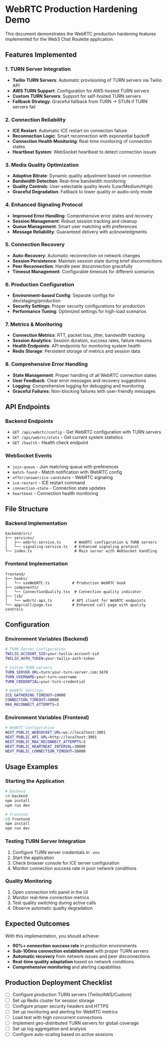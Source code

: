 # WebRTC Production Hardening Demo

This document demonstrates the WebRTC production hardening features implemented for the Web3 Chat Roulette application.

## Features Implemented

### 1. TURN Server Integration
- **Twilio TURN Servers**: Automatic provisioning of TURN servers via Twilio API
- **AWS TURN Support**: Configuration for AWS-hosted TURN servers
- **Custom TURN Servers**: Support for self-hosted TURN servers
- **Fallback Strategy**: Graceful fallback from TURN → STUN if TURN servers fail

### 2. Connection Reliability
- **ICE Restart**: Automatic ICE restart on connection failure
- **Reconnection Logic**: Smart reconnection with exponential backoff
- **Connection Health Monitoring**: Real-time monitoring of connection states
- **Heartbeat System**: WebSocket heartbeat to detect connection issues

### 3. Media Quality Optimization
- **Adaptive Bitrate**: Dynamic quality adjustment based on connection
- **Bandwidth Detection**: Real-time bandwidth monitoring
- **Quality Controls**: User-selectable quality levels (Low/Medium/High)
- **Graceful Degradation**: Fallback to lower quality or audio-only mode

### 4. Enhanced Signaling Protocol
- **Improved Error Handling**: Comprehensive error states and recovery
- **Session Management**: Robust session tracking and cleanup
- **Queue Management**: Smart user matching with preferences
- **Message Reliability**: Guaranteed delivery with acknowledgments

### 5. Connection Recovery
- **Auto-Recovery**: Automatic reconnection on network changes
- **Session Persistence**: Maintain session state during brief disconnections
- **Peer Reconnection**: Handle peer disconnection gracefully
- **Timeout Management**: Configurable timeouts for different scenarios

### 6. Production Configuration
- **Environment-based Config**: Separate configs for dev/staging/production
- **Security Settings**: Proper security configurations for production
- **Performance Tuning**: Optimized settings for high-load scenarios

### 7. Metrics & Monitoring
- **Connection Metrics**: RTT, packet loss, jitter, bandwidth tracking
- **Session Analytics**: Session duration, success rates, failure reasons
- **Health Endpoints**: API endpoints for monitoring system health
- **Redis Storage**: Persistent storage of metrics and session data

### 8. Comprehensive Error Handling
- **State Management**: Proper handling of all WebRTC connection states
- **User Feedback**: Clear error messages and recovery suggestions
- **Logging**: Comprehensive logging for debugging and monitoring
- **Graceful Failures**: Non-blocking failures with user-friendly messages

## API Endpoints

### Backend Endpoints
- `GET /api/webrtc/config` - Get WebRTC configuration with TURN servers
- `GET /api/webrtc/stats` - Get current system statistics
- `GET /health` - Health check endpoint

### WebSocket Events
- `join-queue` - Join matching queue with preferences
- `match-found` - Match notification with WebRTC config
- `offer/answer/ice-candidate` - WebRTC signaling
- `ice-restart` - ICE restart command
- `connection-state` - Connection state updates
- `heartbeat` - Connection health monitoring

## File Structure

### Backend Implementation
```
backend/src/
├── services/
│   ├── webrtc-service.ts      # WebRTC configuration & TURN servers
│   └── signaling-service.ts   # Enhanced signaling protocol
└── index.ts                   # Main server with WebSocket handling
```

### Frontend Implementation
```
frontend/
├── hooks/
│   └── useWebRTC.ts          # Production WebRTC hook
├── components/
│   └── ConnectionQuality.tsx  # Connection quality indicator
├── lib/
│   └── webrtc-api.ts         # API client for WebRTC endpoints
└── app/call/page.tsx         # Enhanced call page with quality controls
```

## Configuration

### Environment Variables (Backend)
```bash
# TURN Server Configuration
TWILIO_ACCOUNT_SID=your-twilio-account-sid
TWILIO_AUTH_TOKEN=your-twilio-auth-token

# Custom TURN servers
TURN_SERVER_URL=turn:your-turn-server.com:3478
TURN_USERNAME=your-turn-username
TURN_CREDENTIAL=your-turn-credential

# WebRTC Settings
ICE_GATHERING_TIMEOUT=10000
CONNECTION_TIMEOUT=30000
MAX_RECONNECT_ATTEMPTS=3
```

### Environment Variables (Frontend)
```bash
# WebRTC Configuration
NEXT_PUBLIC_WEBSOCKET_URL=ws://localhost:3001
NEXT_PUBLIC_API_URL=http://localhost:3001
NEXT_PUBLIC_MAX_RECONNECT_ATTEMPTS=3
NEXT_PUBLIC_HEARTBEAT_INTERVAL=30000
NEXT_PUBLIC_CONNECTION_TIMEOUT=30000
```

## Usage Examples

### Starting the Application
```bash
# Backend
cd backend
npm install
npm run dev

# Frontend  
cd frontend
npm install
npm run dev
```

### Testing TURN Server Integration
1. Configure TURN server credentials in `.env`
2. Start the application
3. Check browser console for ICE server configuration
4. Monitor connection success rate in poor network conditions

### Quality Monitoring
1. Open connection info panel in the UI
2. Monitor real-time connection metrics
3. Test quality switching during active calls
4. Observe automatic quality degradation

## Expected Outcomes

With this implementation, you should achieve:
- **90%+ connection success rate** in production environments
- **Sub-100ms connection establishment** with proper TURN servers
- **Automatic recovery** from network issues and peer disconnections
- **Real-time quality adaptation** based on network conditions
- **Comprehensive monitoring** and alerting capabilities

## Production Deployment Checklist

- [ ] Configure production TURN servers (Twilio/AWS/Custom)
- [ ] Set up Redis cluster for session storage
- [ ] Configure proper security headers and HTTPS
- [ ] Set up monitoring and alerting for WebRTC metrics
- [ ] Load test with high concurrent connections
- [ ] Implement geo-distributed TURN servers for global coverage
- [ ] Set up log aggregation and analysis
- [ ] Configure auto-scaling based on active sessions